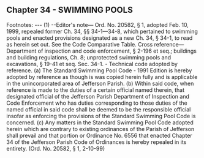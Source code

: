## Chapter 34 - SWIMMING POOLS
Footnotes:
--- (1) --Editor's note— Ord. No. 20582, § 1, adopted Feb. 10, 1999, repealed former Ch. 34, §§ 34-1—34-8, which
pertained to swimming pools and enacted provisions designated as a new Ch. 34, § 34-1, to read as herein set
out. See the Code Comparative Table.
Cross reference— Department of inspection and code enforcement, § 2-196 et seq.; buildings and building
regulations, Ch. 8; unprotected swimming pools and excavations, § 19-41 et seq.
Sec. 34-1. - Technical code adopted by reference.
(a)
The Standard Swimming Pool Code - 1991 Edition is hereby adopted by reference as though is was copied
herein fully and is applicable in the unincorporated area of Jefferson Parish.
(b)
Within said code, when reference is made to the duties of a certain official named therein, that designated
official of the Jefferson Parish Department of Inspection and Code Enforcement who has duties corresponding to
those duties of the named official in said code shall be deemed to be the responsible official insofar as enforcing
the provisions of the Standard Swimming Pool Code is concerned.
(c)
Any matters in the Standard Swimming Pool Code adopted herein which are contrary to existing ordinances of
the Parish of Jefferson shall prevail and that portion or Ordinance No. 6556 that enacted Chapter 34 of the
Jefferson Parish Code of Ordinances is hereby repealed in its entirety.
(Ord. No. 20582, § 1, 2-10-99)
